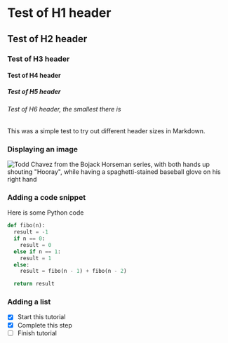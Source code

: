 # Test of H1 header

## Test of H2 header

### Test of H3 header

#### Test of H4 header

##### Test of H5 header

###### Test of H6 header, the smallest there is

This was a simple test to try out different header sizes in Markdown.

### Displaying an image

![Todd Chavez from the Bojack Horseman series, with both hands up shouting "Hooray", while having a spaghetti-stained baseball glove on his right hand](https://blogger.googleusercontent.com/img/b/R29vZ2xl/AVvXsEi-qT0skfwXbTYG-wLkBGRbf1FB8kz3AI5gjjjG65EhM2fLjcAHZ7852YI5nymJ__Sa1gbD88aBOQ2XkW-GewvpWChkjlQwwxem59Kr3tOTNTuQhcDJn7nKpSdHrv8-oSzcR8yHwTNL1w/s400/BoJack+Horseman+-+Todd.jpg)

### Adding a code snippet

Here is some Python code

``` Python
def fibo(n):
  result = -1
  if n == 0:
    result = 0
  else if n == 1:
    result = 1
  else:
    result = fibo(n - 1) + fibo(n - 2)

  return result
```

### Adding a list

- [x] Start this tutorial
- [x] Complete this step
- [ ] Finish tutorial
